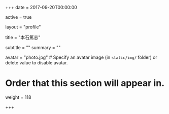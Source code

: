 +++
date = 2017-09-20T00:00:00

active = true

layout = "profile"

title = "本石篤志"

subtitle = ""
summary = ""

avatar = "photo.jpg"  # Specify an avatar image (in `static/img/` folder) or delete value to disable avatar.

# Order that this section will appear in.
weight = 118

+++
